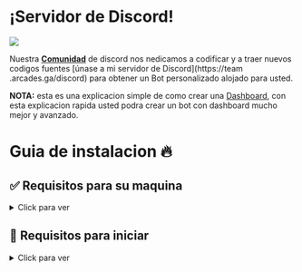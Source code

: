 # ¡Servidor de Discord!

<a href="https://team.arcades.ga/discord"><img src="https://discord.com/api/guilds/935157109761388554/widget.png?style=banner2"></a>
 
Nuestra [**Comunidad**](https://team.arcades.ga/discord) de discord nos nedicamos a codificar y a traer nuevos codigos fuentes [únase a mi servidor de Discord](https://team .arcades.ga/discord) para obtener un Bot personalizado alojado para usted.


**NOTA:** esta es una explicacion simple de como crear una [Dashboard](https://team.arcades.ga/), con esta explicacion rapida usted podra crear un bot con dashboard mucho mejor y avanzado.
 

# Guia de instalacion 🔥

## ✅ Requisitos para su maquina

<details>
  <summary>Click para ver</summary>

  * [nodejs](https://nodejs.org) versión 16.6 o superior, recomiendo la última versión STABLE
  * [python](https://python.org) versión 3.8 o superior, para instalar la base de datos `enmap` (better-sqlite3)

</details>

## 🤖 Requisitos para iniciar

<details>
  <summary>Click para ver</summary>
 
   1. Ejecute en su consola: `git clone https://github.com/Truchorko5566/ejemplo-de-dashboard`<br />
     * O descargelo desde precionando aqui [ejemplo-de-dashboard](https://github.com/Truchorko5566/ejemplo-de-dashboard/archive/refs/heads/master.zip)<br />
     * Entre a `cd ejemplo-de-dashboard`<br />
     * Entre a `cd ejemplo-de-dashboard/config.json` y agrege sus datos en el **TOKEN**<br />
     * Entre a `cd ejemplo-de-dashboard/dashboard/dash.json` y agrege sus datos en **CLIENTID** y **SECRET**<br />
       * Reacuerda que tienes que agregar el **CALLBACK** tando en https://discord.dev como en la dashboard<br />
          ```js
          {
          "callback": "http://localhost/callback"
          }
          ```
       * Algo como eso tenga en cuenta el **HTTP** no agreges **HTTPS** te congundiras<br />
 
</details>
